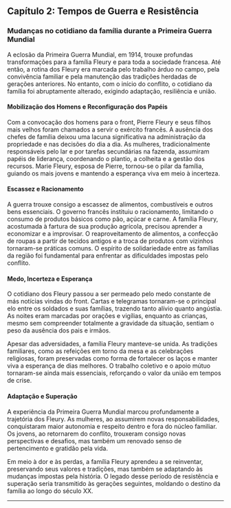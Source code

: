
## Capítulo 2: Tempos de Guerra e Resistência

### Mudanças no cotidiano da família durante a Primeira Guerra Mundial

A eclosão da Primeira Guerra Mundial, em 1914, trouxe profundas transformações para a família Fleury e para toda a sociedade francesa. Até então, a rotina dos Fleury era marcada pelo trabalho árduo no campo, pela convivência familiar e pela manutenção das tradições herdadas de gerações anteriores. No entanto, com o início do conflito, o cotidiano da família foi abruptamente alterado, exigindo adaptação, resiliência e união.

#### Mobilização dos Homens e Reconfiguração dos Papéis

Com a convocação dos homens para o front, Pierre Fleury e seus filhos mais velhos foram chamados a servir o exército francês. A ausência dos chefes de família deixou uma lacuna significativa na administração da propriedade e nas decisões do dia a dia. As mulheres, tradicionalmente responsáveis pelo lar e por tarefas secundárias na fazenda, assumiram papéis de liderança, coordenando o plantio, a colheita e a gestão dos recursos. Marie Fleury, esposa de Pierre, tornou-se o pilar da família, guiando os mais jovens e mantendo a esperança viva em meio à incerteza.

#### Escassez e Racionamento

A guerra trouxe consigo a escassez de alimentos, combustíveis e outros bens essenciais. O governo francês instituiu o racionamento, limitando o consumo de produtos básicos como pão, açúcar e carne. A família Fleury, acostumada à fartura de sua produção agrícola, precisou aprender a economizar e a improvisar. O reaproveitamento de alimentos, a confecção de roupas a partir de tecidos antigos e a troca de produtos com vizinhos tornaram-se práticas comuns. O espírito de solidariedade entre as famílias da região foi fundamental para enfrentar as dificuldades impostas pelo conflito.

#### Medo, Incerteza e Esperança

O cotidiano dos Fleury passou a ser permeado pelo medo constante de más notícias vindas do front. Cartas e telegramas tornaram-se o principal elo entre os soldados e suas famílias, trazendo tanto alívio quanto angústia. As noites eram marcadas por orações e vigílias, enquanto as crianças, mesmo sem compreender totalmente a gravidade da situação, sentiam o peso da ausência dos pais e irmãos.

Apesar das adversidades, a família Fleury manteve-se unida. As tradições familiares, como as refeições em torno da mesa e as celebrações religiosas, foram preservadas como forma de fortalecer os laços e manter viva a esperança de dias melhores. O trabalho coletivo e o apoio mútuo tornaram-se ainda mais essenciais, reforçando o valor da união em tempos de crise.

#### Adaptação e Superação

A experiência da Primeira Guerra Mundial marcou profundamente a trajetória dos Fleury. As mulheres, ao assumirem novas responsabilidades, conquistaram maior autonomia e respeito dentro e fora do núcleo familiar. Os jovens, ao retornarem do conflito, trouxeram consigo novas perspectivas e desafios, mas também um renovado senso de pertencimento e gratidão pela vida.

Em meio à dor e às perdas, a família Fleury aprendeu a se reinventar, preservando seus valores e tradições, mas também se adaptando às mudanças impostas pela história. O legado desse período de resistência e superação seria transmitido às gerações seguintes, moldando o destino da família ao longo do século XX.

---
```